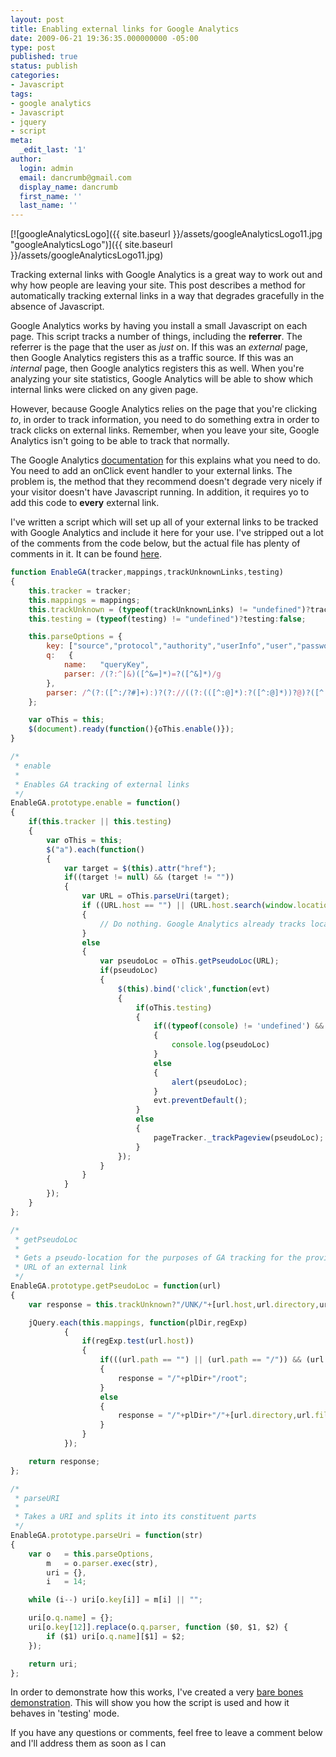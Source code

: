 ```yaml
---
layout: post
title: Enabling external links for Google Analytics
date: 2009-06-21 19:36:35.000000000 -05:00
type: post
published: true
status: publish
categories:
- Javascript
tags:
- google analytics
- Javascript
- jquery
- script
meta:
  _edit_last: '1'
author:
  login: admin
  email: dancrumb@gmail.com
  display_name: dancrumb
  first_name: ''
  last_name: ''
---
```

[![googleAnalyticsLogo]({{ site.baseurl }}/assets/googleAnalyticsLogo11.jpg "googleAnalyticsLogo")]({{ site.baseurl }}/assets/googleAnalyticsLogo11.jpg)

Tracking external links with Google Analytics is a great way to work out and why how people are leaving your site. This post describes a method for automatically tracking external links in a way that degrades gracefully in the absence of Javascript.  

Google Analytics works by having you install a small Javascript on each page. This script tracks a number of things, including the **referrer**. The referrer is the page that the user as _just_ on. If this was an _external_ page, then Google Analytics registers this as a traffic source. If this was an _internal_ page, then Google analytics registers this as well. When you're analyzing your site statistics, Google Analytics will be able to show which internal links were clicked on any given page.

However, because Google Analytics relies on the page that you're clicking _to_, in order to track information, you need to do something extra in order to track clicks on external links. Remember, when you leave your site, Google Analytics isn't going to be able to track that normally.

The Google Analytics [documentation](http://www.google.com/support/analytics/bin/answer.py?hl=en&answer=72712) for this explains what you need to do. You need to add an onClick event handler to your external links. The problem is, the method that they recommend doesn't degrade very nicely if your visitor doesn't have Javascript running. In addition, it requires yo to add this code to **every** external link.

I've written a script which will set up all of your external links to be tracked with Google Analytics and include it here for your use. I've stripped out a lot of the comments from the code below, but the actual file has plenty of comments in it. It can be found [here](/js/EnableGA.js).

```javascript
function EnableGA(tracker,mappings,trackUnknownLinks,testing)
{
	this.tracker = tracker;
	this.mappings = mappings;
	this.trackUnknown = (typeof(trackUnknownLinks) != "undefined")?trackUnknownLinks:false;
	this.testing = (typeof(testing) != "undefined")?testing:false;

	this.parseOptions = {
		key: ["source","protocol","authority","userInfo","user","password","host","port","relative","path","directory","file","query","anchor"],
		q:   {
			name:   "queryKey",
			parser: /(?:^|&)([^&=]*)=?([^&]*)/g
		},
		parser: /^(?:([^:/?#]+):)?(?://((?:(([^:@]*):?([^:@]*))?@)?([^:/?#]*)(?::(d*))?))?((((?:[^?#/]*/)*)([^?#]*))(?:?([^#]*))?(?:#(.*))?)/
	};

	var oThis = this;
    $(document).ready(function(){oThis.enable()});
}

/*
 * enable
 *
 * Enables GA tracking of external links
 */
EnableGA.prototype.enable = function()
{
	if(this.tracker || this.testing)
	{
		var oThis = this;
		$("a").each(function()
		{
			var target = $(this).attr("href");
			if((target != null) && (target != ""))
			{
				var URL = oThis.parseUri(target);
				if ((URL.host == "") || (URL.host.search(window.location.hostname)>=0))
				{
					// Do nothing. Google Analytics already tracks local files
				}
				else
				{
					var pseudoLoc = oThis.getPseudoLoc(URL);
					if(pseudoLoc)
					{
						$(this).bind('click',function(evt)
						{
							if(oThis.testing)
							{
								if((typeof(console) != 'undefined') && (typeof(console.log) != 'undefined'))
								{
									console.log(pseudoLoc)
								}
								else
								{
									alert(pseudoLoc);
								}
								evt.preventDefault();
							}
							else
							{
								pageTracker._trackPageview(pseudoLoc);
							}
						});
					}
				}
			}
		});
	}
};

/*
 * getPseudoLoc
 *
 * Gets a pseudo-location for the purposes of GA tracking for the provided
 * URL of an external link
 */
EnableGA.prototype.getPseudoLoc = function(url)
{
	var response = this.trackUnknown?"/UNK/"+[url.host,url.directory,url.file].join(''):null;

	jQuery.each(this.mappings, function(plDir,regExp)
			{
				if(regExp.test(url.host))
				{
					if(((url.path == "") || (url.path == "/")) && (url.file == ""))
					{
						response = "/"+plDir+"/root";
					}
					else
					{
						response = "/"+plDir+"/"+[url.directory,url.file].join('/');
					}
				}
			});

	return response;
};

/*
 * parseURI
 *
 * Takes a URI and splits it into its constituent parts
 */
EnableGA.prototype.parseUri = function(str)
{
	var	o   = this.parseOptions,
		m   = o.parser.exec(str),
		uri = {},
		i   = 14;

	while (i--) uri[o.key[i]] = m[i] || "";

	uri[o.q.name] = {};
	uri[o.key[12]].replace(o.q.parser, function ($0, $1, $2) {
		if ($1) uri[o.q.name][$1] = $2;
	});

	return uri;
};
```

In order to demonstrate how this works, I've created a very [bare bones demonstration](/examples/EnableGADemo.html). This will show you how the script is used and how it behaves in 'testing' mode.

If you have any questions or comments, feel free to leave a comment below and I'll address them as soon as I can
